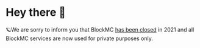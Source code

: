 # Hey there 👋

🪐We are sorry to inform you that BlockMC [has been closed](https://blockmc.net) in 2021 and all BlockMC services are now used for private purposes only. 
